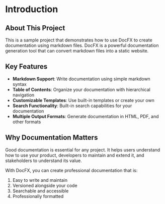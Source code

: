 # Introduction

## About This Project

This is a sample project that demonstrates how to use DocFX to create documentation using markdown files. DocFX is a powerful documentation generation tool that can convert markdown files into a static website.

## Key Features

- **Markdown Support**: Write documentation using simple markdown syntax
- **Table of Contents**: Organize your documentation with hierarchical navigation
- **Customizable Templates**: Use built-in templates or create your own
- **Search Functionality**: Built-in search capabilities for your documentation
- **Multiple Output Formats**: Generate documentation in HTML, PDF, and other formats

## Why Documentation Matters

Good documentation is essential for any project. It helps users understand how to use your product, developers to maintain and extend it, and stakeholders to understand its value.

With DocFX, you can create professional documentation that is:

1. Easy to write and maintain
2. Versioned alongside your code
3. Searchable and accessible
4. Professionally formatted
